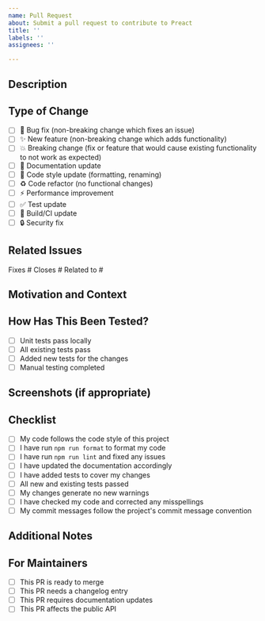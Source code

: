 ```yaml
---
name: Pull Request
about: Submit a pull request to contribute to Preact
title: ''
labels: ''
assignees: ''

---
```


## Description
<!-- Provide a clear and concise description of your changes -->

## Type of Change
<!-- Mark the relevant option with an "x" -->

- [ ] 🐛 Bug fix (non-breaking change which fixes an issue)
- [ ] ✨ New feature (non-breaking change which adds functionality)
- [ ] 💥 Breaking change (fix or feature that would cause existing functionality to not work as expected)
- [ ] 📝 Documentation update
- [ ] 🎨 Code style update (formatting, renaming)
- [ ] ♻️ Code refactor (no functional changes)
- [ ] ⚡ Performance improvement
- [ ] ✅ Test update
- [ ] 🔧 Build/CI update
- [ ] 🔒 Security fix

## Related Issues
<!-- Link any related issues here using #issue-number -->
Fixes #
Closes #
Related to #

## Motivation and Context
<!-- Why is this change required? What problem does it solve? -->

## How Has This Been Tested?
<!-- Please describe the tests you ran to verify your changes -->
<!-- Include relevant details about your test configuration -->

- [ ] Unit tests pass locally
- [ ] All existing tests pass
- [ ] Added new tests for the changes
- [ ] Manual testing completed

## Screenshots (if appropriate)
<!-- Add screenshots to help explain your changes -->

## Checklist
<!-- Mark completed items with an "x" -->

- [ ] My code follows the code style of this project
- [ ] I have run `npm run format` to format my code
- [ ] I have run `npm run lint` and fixed any issues
- [ ] I have updated the documentation accordingly
- [ ] I have added tests to cover my changes
- [ ] All new and existing tests passed
- [ ] My changes generate no new warnings
- [ ] I have checked my code and corrected any misspellings
- [ ] My commit messages follow the project's commit message convention

## Additional Notes
<!-- Add any other context about the pull request here -->

## For Maintainers
<!-- This section is for maintainers only -->

- [ ] This PR is ready to merge
- [ ] This PR needs a changelog entry
- [ ] This PR requires documentation updates
- [ ] This PR affects the public API
